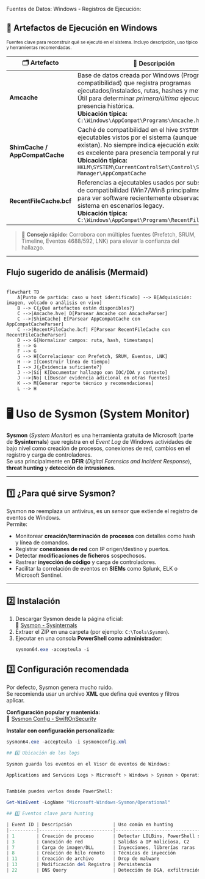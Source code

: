 Fuentes de Datos: Windows - Registros de Ejecución:

## 🧩 Artefactos de Ejecución en Windows

<sub>Fuentes clave para reconstruir qué se ejecutó en el sistema. Incluyo descripción, uso típico y herramientas recomendadas.</sub>

<table>
  <thead>
    <tr>
      <th>🗂️ Artefacto</th>
      <th>📝 Descripción</th>
      <th>🛠️ Herramientas</th>
      <th>🔗 Enlaces</th>
    </tr>
  </thead>
  <tbody>
    <tr>
      <td><strong>Amcache</strong></td>
      <td>
        Base de datos creada por Windows (Programa de compatibilidad) que registra programas ejecutados/instalados, rutas, hashes y metadatos. Útil para determinar <em>primera/última</em> ejecución y presencia histórica.
        <br/><strong>Ubicación típica:</strong> <code>C:\Windows\AppCompat\Programs\Amcache.hve</code>
      </td>
      <td>
        • AmcacheParser (EZ)<br/>
        • AmcacheParser (Python)
      </td>
      <td>
        <a href="https://ericzimmerman.github.io/#!index.md">🔗 AmcacheParser (Eric Zimmerman)</a><br/>
        <a href="https://github.com/williballenthin/python-amcache">🔗 python-amcache (W. Ballenthin)</a>
      </td>
    </tr>
    <tr>
      <td><strong>ShimCache / AppCompatCache</strong></td>
      <td>
        Caché de compatibilidad en el hive <code>SYSTEM</code> que lista ejecutables vistos por el sistema (aunque ya no existan). No siempre indica ejecución <em>exitosa</em>, pero es excelente para presencia temporal y rutas.
        <br/><strong>Ubicación típica:</strong> <code>HKLM\SYSTEM\CurrentControlSet\Control\Session Manager\AppCompatCache</code>
      </td>
      <td>
        • AppCompatCacheParser (EZ)<br/>
        • ShimCacheParser (Python)
      </td>
      <td>
        <a href="https://ericzimmerman.github.io/#!index.md">🔗 AppCompatCacheParser (Eric Zimmerman)</a><br/>
        <a href="https://github.com/mandiant/ShimCacheParser">🔗 ShimCacheParser (Mandiant)</a>
      </td>
    </tr>
    <tr>
      <td><strong>RecentFileCache.bcf</strong></td>
      <td>
        Referencias a ejecutables usados por subsistemas de compatibilidad (Win7/Win8 principalmente). Útil para ver software recientemente observado por el sistema en escenarios legacy.
        <br/><strong>Ubicación típica:</strong> <code>C:\Windows\AppCompat\Programs\RecentFileCache.bcf</code>
      </td>
      <td>
        • RecentFileCacheParser (Python)<br/>
        • WindowsSCOPE (viewer)
      </td>
      <td>
        <a href="https://github.com/keydet89/Tools/blob/master/RecentFileCacheParser.py">🔗 RecentFileCacheParser (Corey Harrell)</a><br/>
        <a href="https://www.windowsscope.com/">🔗 WindowsSCOPE</a>
      </td>
    </tr>
  </tbody>
</table>

> 🧠 **Consejo rápido:** Corrobora con múltiples fuentes (Prefetch, SRUM, Timeline, Eventos 4688/592, LNK) para elevar la confianza del hallazgo.

---

## Flujo sugerido de análisis (Mermaid)

```mermaid

flowchart TD
    A[Punto de partida: caso u host identificado] --> B[Adquisición: imagen, volcado o análisis en vivo]
    B --> C{¿Qué artefactos están disponibles?}
    C -->|Amcache.hve| D[Parsear Amcache con AmcacheParser]
    C -->|ShimCache| E[Parsear AppCompatCache con AppCompatCacheParser]
    C -->|RecentFileCache.bcf| F[Parsear RecentFileCache con RecentFileCacheParser]
    D --> G[Normalizar campos: ruta, hash, timestamps]
    E --> G
    F --> G
    G --> H[Correlacionar con Prefetch, SRUM, Eventos, LNK]
    H --> I[Construir línea de tiempo]
    I --> J{¿Evidencia suficiente?}
    J -->|Sí| K[Documentar hallazgo con IOC/IOA y contexto]
    J -->|No| L[Buscar evidencia adicional en otras fuentes]
    K --> M[Generar reporte técnico y recomendaciones]
    L --> H
```

# 🖥️ Uso de Sysmon (System Monitor)

**Sysmon** (*System Monitor*) es una herramienta gratuita de Microsoft (parte de **Sysinternals**) que registra en el *Event Log* de Windows actividades de bajo nivel como creación de procesos, conexiones de red, cambios en el registro y carga de controladores.  
Se usa principalmente en **DFIR** (*Digital Forensics and Incident Response*), **threat hunting** y **detección de intrusiones**.

---

## 1️⃣ ¿Para qué sirve Sysmon?
Sysmon **no** reemplaza un antivirus, es un *sensor* que extiende el registro de eventos de Windows.  
Permite:
- Monitorear **creación/terminación de procesos** con detalles como hash y línea de comandos.
- Registrar **conexiones de red** con IP origen/destino y puertos.
- Detectar **modificaciones de ficheros** sospechosos.
- Rastrear **inyección de código** y carga de controladores.
- Facilitar la correlación de eventos en **SIEMs** como Splunk, ELK o Microsoft Sentinel.

---

## 2️⃣ Instalación
1. Descargar Sysmon desde la página oficial:  
   🔗 [Sysmon - Sysinternals](https://learn.microsoft.com/en-us/sysinternals/downloads/sysmon)
2. Extraer el ZIP en una carpeta (por ejemplo: `C:\Tools\Sysmon`).
3. Ejecutar en una consola **PowerShell como administrador**:
   ```powershell
   sysmon64.exe -accepteula -i

## 3️⃣ Configuración recomendada

Por defecto, Sysmon genera mucho ruido.  
Se recomienda usar un archivo **XML** que defina qué eventos y filtros aplicar.

**Configuración popular y mantenida:**  
🔗 [Sysmon Config - SwiftOnSecurity](https://github.com/SwiftOnSecurity/sysmon-config)

**Instalar con configuración personalizada:**
```powershell
sysmon64.exe -accepteula -i sysmonconfig.xml

## 4️⃣ Ubicación de los logs

Sysmon guarda los eventos en el Visor de eventos de Windows:

Applications and Services Logs > Microsoft > Windows > Sysmon > Operational


También puedes verlos desde PowerShell:

Get-WinEvent -LogName "Microsoft-Windows-Sysmon/Operational"

## 5️⃣ Eventos clave para hunting

| Event ID | Descripción               | Uso común en hunting                    |
|----------|---------------------------|------------------------------------------|
| 1        | Creación de proceso       | Detectar LOLBins, PowerShell sospechoso  |
| 3        | Conexión de red           | Salidas a IP maliciosa, C2               |
| 7        | Carga de imagen/DLL       | Inyecciones, librerías raras             |
| 8        | Creación de hilo remoto   | Técnicas de inyección                    |
| 11       | Creación de archivo       | Drop de malware                          |
| 13       | Modificación del Registro | Persistencia                             |
| 22       | DNS Query                 | Detección de DGA, exfiltración           |

